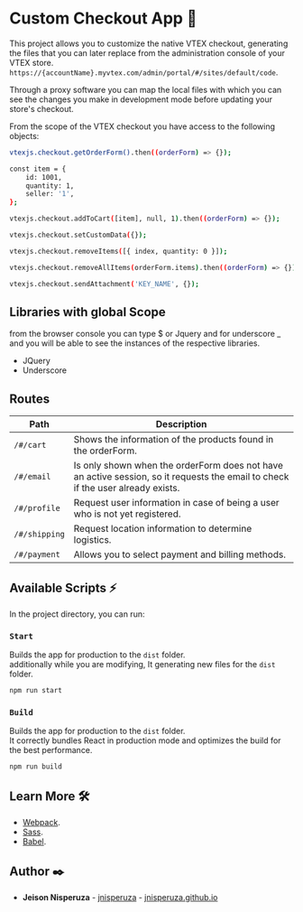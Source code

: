 # Custom Checkout App 🎨

This project allows you to customize the native VTEX checkout, generating the files that you can later replace from the administration console of your VTEX store. `https://{accountName}.myvtex.com/admin/portal/#/sites/default/code`.

Through a proxy software you can map the local files with which you can see the changes you make in development mode before updating your store's checkout.

From the scope of the VTEX checkout you have access to the following objects:

```bash
vtexjs.checkout.getOrderForm().then((orderForm) => {});
```

```bash
const item = {
    id: 1001,
    quantity: 1,
    seller: '1',
};

vtexjs.checkout.addToCart([item], null, 1).then((orderForm) => {});
```

```bash
vtexjs.checkout.setCustomData({});
```

```bash
vtexjs.checkout.removeItems([{ index, quantity: 0 }]);
```

```bash
vtexjs.checkout.removeAllItems(orderForm.items).then((orderForm) => {});
```

```bash
vtexjs.checkout.sendAttachment('KEY_NAME', {});
```

## Libraries with global Scope

from the browser console you can type $ or Jquery and for underscore _ and you will be able to see the instances of the respective libraries.

- JQuery
- Underscore

## Routes

| Path    | Description    |
| ------------ | --------------- |
| `/#/cart`      | Shows the information of the products found in the orderForm. |
| `/#/email`      | Is only shown when the orderForm does not have an active session, so it requests the email to check if the user already exists. |
| `/#/profile`      | Request user information in case of being a user who is not yet registered. |
| `/#/shipping`      | Request location information to determine logistics. |
| `/#/payment`      | Allows you to select payment and billing methods. |

## Available Scripts ⚡

In the project directory, you can run:

### `Start`

Builds the app for production to the `dist` folder.\
additionally while you are modifying, It generating new files for the `dist` folder.

```bash
npm run start
```

### `Build`

Builds the app for production to the `dist` folder.\
It correctly bundles React in production mode and optimizes the build for the best performance.

```bash
npm run build
```

## Learn More 🛠️

- [Webpack](https://webpack.js.org/configuration/).
- [Sass](https://sass-lang.com/).
- [Babel](https://github.com/babel/babel-loader).

## Author ✒️

- **Jeison Nisperuza** - [jnisperuza](https://github.com/jnisperuza) - [jnisperuza.github.io](https://jnisperuza.github.io/)
